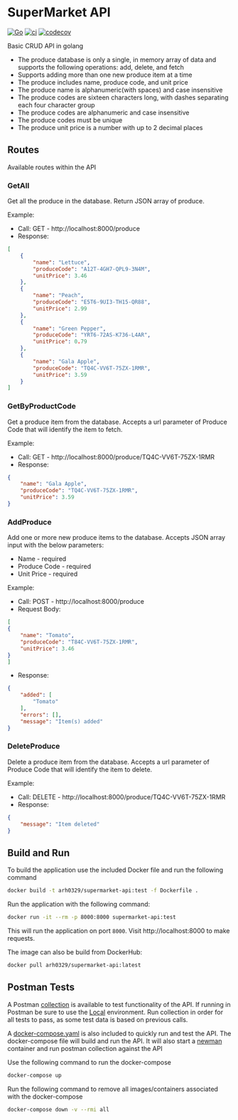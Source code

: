 # SuperMarket API
[![Go](https://github.com/arh0329/supermarket-api/actions/workflows/go.yml/badge.svg)](https://github.com/arh0329/supermarket-api/actions/workflows/go.yml)
[![ci](https://github.com/arh0329/supermarket-api/actions/workflows/main.yml/badge.svg)](https://github.com/arh0329/supermarket-api/actions/workflows/main.yml)
[![codecov](https://codecov.io/gh/arh0329/supermarket-api/branch/main/graph/badge.svg)](https://codecov.io/gh/arh0329/supermarket-api)

Basic CRUD API in golang

- The produce database is only a single, in memory array of data and supports the following operations: add, delete, and fetch
- Supports adding more than one new produce item at a time
- The produce includes name, produce code, and unit price
- The produce name is alphanumeric(with spaces) and case insensitive
- The produce codes are sixteen characters long, with dashes separating each four character group
- The produce codes are alphanumeric and case insensitive
- The produce codes must be unique
- The produce unit price is a number with up to 2 decimal places

## Routes

Available routes within the API

### GetAll

Get all the produce in the database. Return JSON array of produce.

Example:
- Call: GET - http://localhost:8000/produce
- Response:

```json
[
    {
        "name": "Lettuce",
        "produceCode": "A12T-4GH7-QPL9-3N4M",
        "unitPrice": 3.46
    },
    {
        "name": "Peach",
        "produceCode": "E5T6-9UI3-TH15-QR88",
        "unitPrice": 2.99
    },
    {
        "name": "Green Pepper",
        "produceCode": "YRT6-72AS-K736-L4AR",
        "unitPrice": 0.79
    },
    {
        "name": "Gala Apple",
        "produceCode": "TQ4C-VV6T-75ZX-1RMR",
        "unitPrice": 3.59
    }
]
```

### GetByProductCode

Get a produce item from the database. Accepts a url parameter of Produce Code that will identify the item to fetch.

Example:
- Call: GET - http://localhost:8000/produce/TQ4C-VV6T-75ZX-1RMR
- Response:

```json
{
    "name": "Gala Apple",
    "produceCode": "TQ4C-VV6T-75ZX-1RMR",
    "unitPrice": 3.59
}
```

### AddProduce

Add one or more new produce items to the database. Accepts JSON array input with the below parameters:

- Name - required
- Produce Code - required
- Unit Price - required

Example:
- Call: POST - http://localhost:8000/produce
- Request Body:

```json
[
{
    "name": "Tomato",
    "produceCode": "T84C-VV6T-75ZX-1RMR",
    "unitPrice": 3.46
}
]
```
- Response:

```json
{
    "added": [
        "Tomato"
    ],
    "errors": [],
    "message": "Item(s) added"
}
```

### DeleteProduce

Delete a produce item from the database. Accepts a url parameter of Produce Code that will identify the item to delete.

Example:
- Call: DELETE - http://localhost:8000/produce/TQ4C-VV6T-75ZX-1RMR
- Response:

```json
{
    "message": "Item deleted"
}
```

## Build and Run

To build the application use the included Docker file and run the following command

```bash
docker build -t arh0329/supermarket-api:test -f Dockerfile .
```

Run the application with the following command:

```bash
docker run -it --rm -p 8000:8000 supermarket-api:test
```

This will run the application on port `8000`. Visit http://localhost:8000 to make requests.

The image can also be build from DockerHub:

```bash
docker pull arh0329/supermarket-api:latest
```

## Postman Tests

A Postman [collection](./tests/postman/Supermarket-API.postman_collection.json) is available to test functionality of the API. If running in Postman be sure to use the [Local](./tests/postman/Local.postman_environment.json) environment. Run collection in order for all tests to pass, as some test data is based on previous calls.

A [docker-compose.yaml](./docker-compose.yml) is also included to quickly run and test the API. The docker-compose file will build and run the API. It will also start a [newman](https://learning.postman.com/docs/running-collections/using-newman-cli/newman-with-docker/) container and run postman collection against the API

Use the following command to run the docker-compose

```bash
docker-compose up
```

Run the following command to remove all images/containers associated with the docker-compose

```bash
docker-compose down -v --rmi all
```